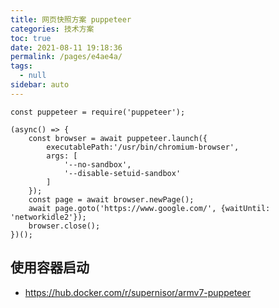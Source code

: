 ```yaml
---
title: 网页快照方案 puppeteer
categories: 技术方案
toc: true
date: 2021-08-11 19:18:36
permalink: /pages/e4ae4a/
tags: 
  - null
sidebar: auto
---
```


```
const puppeteer = require('puppeteer');

(async() => {
    const browser = await puppeteer.launch({
        executablePath:'/usr/bin/chromium-browser',
        args: [
            '--no-sandbox',
            '--disable-setuid-sandbox'
        ]
    });
    const page = await browser.newPage();
    await page.goto('https://www.google.com/', {waitUntil: 'networkidle2'});
    browser.close();
})();

```

## 使用容器启动

- https://hub.docker.com/r/supernisor/armv7-puppeteer
